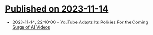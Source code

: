 # [Published on 2023-11-14](index.md)

* [2023-11-14, 22:40:00](https://news.slashdot.org/story/23/11/14/2231255/youtube-adapts-its-policies-for-the-coming-surge-of-ai-videos?utm_source=rss1.0mainlinkanon&utm_medium=feed) - [YouTube Adapts Its Policies For the Coming Surge of AI Videos](https://news.slashdot.org/story/23/11/14/2231255/youtube-adapts-its-policies-for-the-coming-surge-of-ai-videos?utm_source=rss1.0mainlinkanon&utm_medium=feed)
